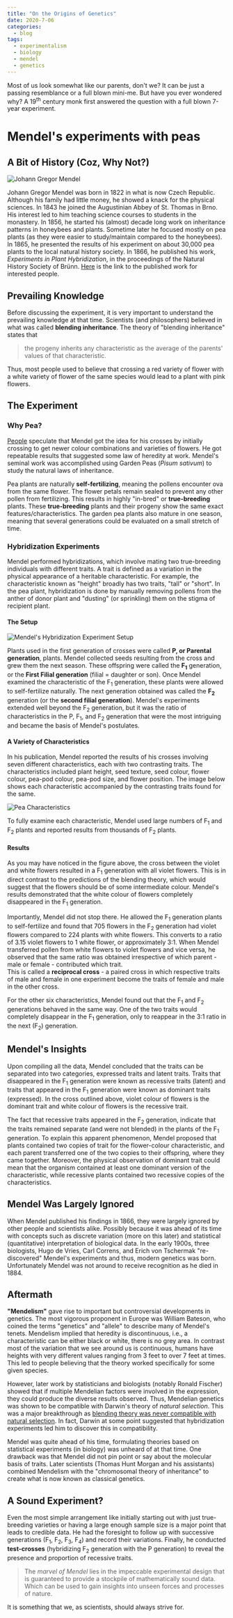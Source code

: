 ```yaml
---
title: "On the Origins of Genetics"
date: 2020-7-06
categories:
  - blog
tags:
  - experimentalism
  - biology
  - mendel
  - genetics
---
```


Most of us look somewhat like our parents, don't we? It can be just a passing resemblance or a full blown mini-me. But have you ever wondered why? A 19<sup>th</sup> century monk first answered the question with a full blown 7-year experiment.

# Mendel's experiments with peas

## A Bit of History (Coz, Why Not?)

![Johann Gregor Mendel](/assets/images/mendel.jpg)

Johann Gregor Mendel was born in 1822 in what is now Czech Republic. Although his family had little money, he showed a knack for the physical sciences. In 1843 he joined the Augustinian Abbey of St. Thomas in Brno. His interest led to him teaching science courses to students in the monastery. In 1856, he started his (almost) decade long work on inheritance patterns in honeybees and plants. Sometime later he focused mostly on pea plants (as they were easier to study/maintain compared to the honeybees). In 1865, he presented the results of his experiment on about 30,000 pea plants to the local natural history society. In 1866, he published his work, *Experiments in Plant Hybridization*, in the proceedings of the Natural History Society of Br&uuml;nn. [Here](https://books.google.co.in/books?hl=en&lr=&id=pzSoD55L1W0C&oi=fnd&pg=PA1&dq=experiments+in+plant+hybridization&ots=J7ISkoegm9&sig=Mo9LjI1r2MX3R9d6u8RNsT6lneo#v=onepage&q=experiments%20in%20plant%20hybridization&f=false) is the link to the published work for interested people.

## Prevailing Knowledge
Before discussing the experiment, it is very important to understand the prevailing knowledge at that time. Scientists (and philosophers) believed in what was called **blending inheritance**. The theory of "blending inheritance" states that
>the progeny inherits any characteristic as the average of the parents' values of that characteristic.

Thus, most people used to believe that crossing a red variety of flower with a white variety of flower of the same species would lead to a plant with pink flowers.

## The Experiment
### Why Pea?
[People](https://www.discovermagazine.com/the-sciences/the-top-10-science-experiments-of-all-time) speculate that Mendel got the idea for his crosses by initially crossing to get newer colour combinations and varieties of flowers. He got repeatable results that suggested some law of heredity at work. Mendel's seminal work was accomplished using Garden Peas (*Pisum sativum*) to study the natural laws of inheritance.

Pea plants are naturally **self-fertilizing**, meaning the pollens encounter ova from the same flower. The flower petals remain sealed to prevent any other pollen from fertilizing. This results in highly "in-bred" or **true-breeding** plants. These **true-breeding** plants and their progeny show the same exact features/characteristics. The garden pea plants also mature in one season, meaning that several generations could be evaluated on a small stretch of time.

### Hybridization Experiments
Mendel performed hybridizations, which involve mating two true-breeding individuals with different traits. A trait is defined as a variation in the physical appearance of a heritable characteristic. For example, the characteristic known as "height" broadly has two traits, "tall" or "short". In the pea plant, hybridization is done by manually removing pollens from the anther of donor plant and "dusting" (or sprinkling) them on the stigma of recipient plant.

#### The Setup
![Mendel's Hybridization Experiment Setup](/assets/images/mendel-hybridization.jpg)

Plants used in the first generation of crosses were called **P, or Parental generation**, plants. Mendel collected seeds resulting from the cross and grew them the next season. These offspring were called the **F<sub>1</sub>** generation, or the **First Filial generation** (filial = daughter or son). Once Mendel examined the characteristic of the F<sub>1</sub> generation, these plants were allowed to self-fertilize naturally. The next generation obtained was called the **F<sub>2</sub>** generation (or the **second filial generation**). Mendel's experiments extended well beyond the F<sub>2</sub> generation, but it was the ratio of characteristics in the P, F<sub>1</sub>, and F<sub>2</sub> generation that were the most intriguing and became the basis of Mendel's postulates.

#### A Variety of Characteristics
In his publication, Mendel reported the results of his crosses involving seven different characteristics, each with two contrasting traits. The characteristics included plant height, seed texture, seed colour, flower colour, pea-pod colour, pea-pod size, and flower position. The image below shows each characteristic accompanied by the contrasting traits found for the same.

![Pea Characteristics](/assets/images/pea-characteristics.jpg)

To fully examine each characteristic, Mendel used large numbers of F<sub>1</sub> and F<sub>2</sub> plants and reported results from thousands of F<sub>2</sub> plants.

#### Results
As you may have noticed in the figure above, the cross between the violet and white flowers resulted in a F<sub>1</sub> generation with all violet flowers. This is in direct contrast to the predictions of the blending theory, which would suggest that the flowers should be of some intermediate colour. Mendel's results demonstrated that the white colour of flowers completely disappeared in the F<sub>1</sub> generation.

Importantly, Mendel did not stop there. He allowed the F<sub>1</sub> generation plants to self-fertilize and found that 705 flowers in the F<sub>2</sub> generation had violet flowers compared to 224 plants with white flowers. This converts to a ratio of 3.15 violet flowers to 1 white flower, or approximately 3:1. When Mendel transferred pollen from white flowers to violet flowers and vice versa, he observed that the same ratio was obtained irrespective of which parent - male or female - contributed which trait.  
This is called a **reciprocal cross** - a paired cross in which respective traits of male and female in one experiment become the traits of female and male in the other cross.

For the other six characteristics, Mendel found out that the F<sub>1</sub> and F<sub>2</sub> generations behaved in the same way. One of the two traits would completely disappear in the F<sub>1</sub> generation, only to reappear in the 3:1 ratio in the next (F<sub>2</sub>) generation.

## Mendel's Insights
Upon compiling all the data, Mendel concluded that the traits can be separated into two categories, expressed traits and latent traits. Traits that disappeared in the F<sub>1</sub> generation were known as recessive traits (latent) and traits that appeared in the F<sub>1</sub> generation were known as dominant traits (expressed). In the cross outlined above, violet colour of flowers is the dominant trait and white colour of flowers is the recessive trait.

The fact that recessive traits appeared in the F<sub>2</sub> generation, indicate that the traits remained separate (and were not blended) in the plants of the F<sub>1</sub> generation. To explain this apparent phenomenon, Mendel proposed that plants contained two copies of trait for the flower-colour characteristic, and each parent transferred one of the two copies to their offspring, where they came together. Moreover, the physical observation of dominant trait could mean that the organism contained at least one dominant version of the characteristic, while recessive plants contained two recessive copies of the characteristics.

## Mendel Was Largely Ignored
When Mendel published his findings in 1866, they were largely ignored by other people and scientists alike. Possibly because it was ahead of its time with concepts such as discrete variation (more on this later) and statistical (quantitative) interpretation of biological data. In the early 1900s, three biologists, Hugo de Vries, Carl Correns, and Erich von Tschermak "re-discovered" Mendel's experiments and thus, modern genetics was born. Unfortunately Mendel was not around to receive recognition as he died in 1884.

## Aftermath
**"Mendelism"** gave rise to important but controversial developments in genetics. The most vigorous proponent in Europe was William Bateson, who coined the terms "genetics" and "allele" to describe many of Mendel's tenets. Mendelism implied that heredity is discontinuous, i.e., a characteristic can be either black or white, there is no grey area. In contrast most of the variation that we see around us is continuous, humans have heights with very different values ranging from 3 feet to over 7 feet at times. This led to people believing that the theory worked specifically for some given species.

However, later work by statisticians and biologists (notably Ronald Fischer) showed that if multiple Mendelian factors were involved in the expression, they could produce the diverse results observed. Thus, Mendelian genetics was shown to be compatible with Darwin's theory of *natural selection*. This was a major breakthrough as [blending theory was never compatible with natural selection](https://en.wikipedia.org/wiki/Blending_inheritance#Darwin's_pangenesis). In fact, Darwin at some point suggested that hybridization experiments led him to discover this in compatibility.

Mendel was quite ahead of his time, formulating theories based on statistical experiments (in biology) was unheard of at that time. One drawback was that Mendel did not pin point or say about the molecular basis of traits. Later scientists (Thomas Hunt Morgan and his assistants) combined Mendelism with the "chromosomal theory of inheritance" to create what is now known as classical genetics.

## A Sound Experiment?
Even the most simple arrangement like initially starting out with just true-breeding varieties or having a large enough sample size is a major point that leads to credible data. He had the foresight to follow up with successive generations (F<sub>1</sub>, F<sub>2</sub>, F<sub>3</sub>, F<sub>4</sub>) and record their variations. Finally, he conducted **test-crosses** (hybridizing F<sub>2</sub> generation with the P generation) to reveal the presence and proportion of recessive traits.

>The *marvel of Mendel* lies in the impeccable experimental design that is guaranteed to provide a stockpile of mathematically sound data. Which can be used to gain insights into unseen forces and processes of nature.

It is something that we, as scientists, should always strive for.

